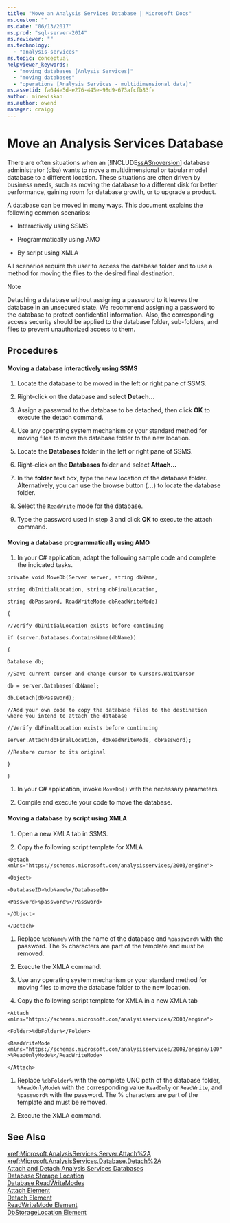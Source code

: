 ```yaml
---
title: "Move an Analysis Services Database | Microsoft Docs"
ms.custom: ""
ms.date: "06/13/2017"
ms.prod: "sql-server-2014"
ms.reviewer: ""
ms.technology: 
  - "analysis-services"
ms.topic: conceptual
helpviewer_keywords: 
  - "moving databases [Anlysis Services]"
  - "moving databases"
  - "operations [Analysis Services - multidimensional data]"
ms.assetid: fa644e5d-e276-445e-98d9-673afcfb83fe
author: minewiskan
ms.author: owend
manager: craigg
---
```

# Move an Analysis Services Database
  There are often situations when an [!INCLUDE[ssASnoversion](../../includes/ssasnoversion-md.md)] database administrator (dba) wants to move a multidimensional or tabular model database to a different location. These situations are often driven by business needs, such as moving the database to a different disk for better performance, gaining room for database growth, or to upgrade a product.  
  
 A database can be moved in many ways. This document explains the following common scenarios:  
  
-   Interactively using SSMS  
  
-   Programmatically using AMO  
  
-   By script using XMLA  
  
 All scenarios require the user to access the database folder and to use a method for moving the files to the desired final destination.  
  
> [!NOTE]  
>  Detaching a database without assigning a password to it leaves the database in an unsecured state. We recommend assigning a password to the database to protect confidential information. Also, the corresponding access security should be applied to the database folder, sub-folders, and files to prevent unauthorized access to them.  
  
## Procedures  
  
#### Moving a database interactively using SSMS  
  
1.  Locate the database to be moved in the left or right pane of SSMS.  
  
2.  Right-click on the database and select **Detach...**  
  
3.  Assign a password to the database to be detached, then click **OK** to execute the detach command.  
  
4.  Use any operating system mechanism or your standard method for moving files to move the database folder to the new location.  
  
5.  Locate the **Databases** folder in the left or right pane of SSMS.  
  
6.  Right-click on the **Databases** folder and select **Attach...**  
  
7.  In the **folder** text box, type the new location of the database folder. Alternatively, you can use the browse button (**...**) to locate the database folder.  
  
8.  Select the `ReadWrite` mode for the database.  
  
9. Type the password used in step 3 and click **OK** to execute the attach command.  
  
#### Moving a database programmatically using AMO  
  
1.  In your C# application, adapt the following sample code and complete the indicated tasks.  
  
 `private void MoveDb(Server server, string dbName,`  
  
 `string dbInitialLocation, string dbFinalLocation,`  
  
 `string dbPassword, ReadWriteMode dbReadWriteMode)`  
  
 `{`  
  
 `//Verify dbInitialLocation exists before continuing`  
  
 `if (server.Databases.ContainsName(dbName))`  
  
 `{`  
  
 `Database db;`  
  
 `//Save current cursor and change cursor to Cursors.WaitCursor`  
  
 `db = server.Databases[dbName];`  
  
 `db.Detach(dbPassword);`  
  
 `//Add your own code to copy the database files to the destination where you intend to attach the database`  
  
 `//Verify dbFinalLocation exists before continuing`  
  
 `server.Attach(dbFinalLocation, dbReadWriteMode, dbPassword);`  
  
 `//Restore cursor to its original`  
  
 `}`  
  
 `}`  
  
1.  In your C# application, invoke `MoveDb()` with the necessary parameters.  
  
2.  Compile and execute your code to move the database.  
  
#### Moving a database by script using XMLA  
  
1.  Open a new XMLA tab in SSMS.  
  
2.  Copy the following script template for XMLA  
  
 `<Detach xmlns="https://schemas.microsoft.com/analysisservices/2003/engine">`  
  
 `<Object>`  
  
 `<DatabaseID>%dbName%</DatabaseID>`  
  
 `<Password>%password%</Password>`  
  
 `</Object>`  
  
 `</Detach>`  
  
1.  Replace `%dbName%` with the name of the database and `%password%` with the password. The % characters are part of the template and must be removed.  
  
2.  Execute the XMLA command.  
  
3.  Use any operating system mechanism or your standard method for moving files to move the database folder to the new location.  
  
4.  Copy the following script template for XMLA in a new XMLA tab  
  
 `<Attach xmlns="https://schemas.microsoft.com/analysisservices/2003/engine">`  
  
 `<Folder>%dbFolder%</Folder>`  
  
 `<ReadWriteMode xmlns="https://schemas.microsoft.com/analysisservices/2008/engine/100">%ReadOnlyMode%</ReadWriteMode>`  
  
 `</Attach>`  
  
1.  Replace `%dbFolder%` with the complete UNC path of the database folder, `%ReadOnlyMode%` with the corresponding value `ReadOnly` or `ReadWrite`, and `%password%` with the password. The % characters are part of the template and must be removed.  
  
2.  Execute the XMLA command.  
  
## See Also  
 <xref:Microsoft.AnalysisServices.Server.Attach%2A>   
 <xref:Microsoft.AnalysisServices.Database.Detach%2A>   
 [Attach and Detach Analysis Services Databases](attach-and-detach-analysis-services-databases.md)   
 [Database Storage Location](database-storage-location.md)   
 [Database ReadWriteModes](database-readwritemodes.md)   
 [Attach Element](https://docs.microsoft.com/bi-reference/xmla/xml-elements-commands/attach-element)   
 [Detach Element](https://docs.microsoft.com/bi-reference/xmla/xml-elements-commands/detach-element)   
 [ReadWriteMode Element](https://docs.microsoft.com/bi-reference/xmla/xml-elements-properties/readwritemode-element)   
 [DbStorageLocation Element](https://docs.microsoft.com/bi-reference/xmla/xml-elements-properties/dbstoragelocation-element)  
  
  
